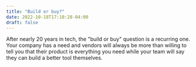 ```yaml
---
title: "Build or buy?"
date: 2022-10-18T17:10:28-04:00
draft: false
---
```

After nearly 20 years in tech, the "build or buy" question is a recurring one. Your company has a need and vendors will always be more than willing to tell you that their product is everything you need while your team will say they can build a better tool themselves. 

